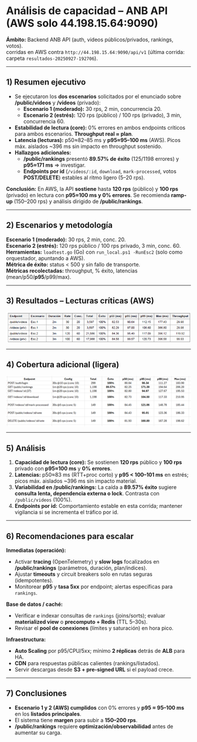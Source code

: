 # Análisis de capacidad – ANB API (AWS **solo 44.198.15.64:9090**)

  
**Ámbito:** Backend ANB API (auth, videos públicos/privados, rankings, votos).  
 corridas en AWS contra `http://44.198.15.64:9090/api/v1` (última corrida: carpeta `resultados-20250927-192706`).

---

## 1) Resumen ejecutivo
- Se ejecutaron los **dos escenarios** solicitados por el enunciado sobre **/public/videos** y **/videos** (privado):  
  - **Escenario 1 (moderado):** 30 rps, 2 min, concurrencia 20.  
  - **Escenario 2 (estrés):** 120 rps (público) / 100 rps (privado), 3 min, concurrencia 60.  
- **Estabilidad de lectura (core):** 0% errores en ambos endpoints críticos para ambos escenarios. **Throughput real ≈ plan**.  
- **Latencia (lecturas):** p50≈82–85 ms y **p95≈95–100 ms** (AWS). Picos máx. aislados ~396 ms sin impacto en throughput sostenido.  
- **Hallazgos adicionales:**  
  - **/public/rankings** presentó **89.57% de éxito** (125/1198 errores) y **p95≈171 ms** ⇒ investigar.  
  - **Endpoints por id** (`/videos/:id`, `download`, `mark-processed`, votos **POST/DELETE**) estables al ritmo ligero (5–20 rps).  
 
  
**Conclusión:** En AWS, la API **sostiene** hasta **120 rps** (público) y **100 rps** (privado) en lectura con **p95≈100 ms y 0% errores**. Se recomienda **ramp-up** (150–200 rps) y análisis dirigido de **/public/rankings**.

---

## 2) Escenarios y metodología
**Escenario 1 (moderado):** 30 rps, 2 min, conc. 20.  
**Escenario 2 (estrés):** 120 rps público / 100 rps privado, 3 min, conc. 60.  
**Herramientas:** `loadtest.go` (Go) con `run_local.ps1 -RunEsc2` (solo como orquestador, apuntando a AWS).  
**Métrica de éxito:** status < 500 y sin fallo de transporte.  
**Métricas recolectadas:** throughput, % éxito, latencias (mean/p50/**p95**/p99/max).

---

## 3) Resultados – Lecturas críticas (AWS)

![Escenarios 1 y 2](Resultados%20Lecturas%20criticas%20(AWS).png)

---

## 4) Cobertura adicional (ligera)

![Carga Ligera](Cobertura%20Adicional.png)

---

## 5) Análisis
1) **Capacidad de lectura (core):** Se sostienen **120 rps** público y **100 rps** privado con **p95≈100 ms** y **0% errores**.  
2) **Latencias:** p50≈83 ms (RTT+proc corto) y **p95 < 100–101 ms** en estrés; picos máx. aislados ~396 ms sin impacto material.  
3) **Variabilidad en /public/rankings:** La caída a **89.57% éxito** sugiere **consulta lenta, dependencia externa o lock**. Contrasta con `/public/videos` (100%).  
4) **Endpoints por id:** Comportamiento estable en esta corrida; mantener vigilancia si se incrementa el tráfico por id.

---

## 6) Recomendaciones para escalar
**Inmediatas (operación):**  
- Activar **tracing** (OpenTelemetry) y **slow logs** focalizados en **/public/rankings** (parámetros, duración, plan/índices).  
- Ajustar **timeouts** y circuit breakers solo en rutas seguras (idempotentes).  
- Monitorear **p95** y **tasa 5xx** por endpoint; alertas específicas para `rankings`.

**Base de datos / caché:**  
- Verificar e indexar consultas de `rankings` (joins/sorts); evaluar **materialized view** o **precomputo + Redis** (TTL 5–30s).  
- Revisar el **pool de conexiones** (límites y saturación) en hora pico.

**Infraestructura:**  
- **Auto Scaling** por p95/CPU/5xx; mínimo **2 réplicas** detrás de **ALB** para HA.  
- **CDN** para respuestas públicas calientes (rankings/listados).  
- Servir descargas desde **S3 + pre-signed URL** si el payload crece.


---

## 7) Conclusiones
- **Escenario 1 y 2 (AWS) cumplidos** con 0% errores y **p95 ≈ 95–100 ms** en los **listados principales**.  
- El sistema tiene **margen** para subir a **150–200 rps**.  
- **/public/rankings** requiere **optimización/observabilidad** antes de aumentar su carga.
